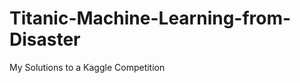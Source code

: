 Titanic-Machine-Learning-from-Disaster
======================================

My Solutions to a Kaggle Competition
